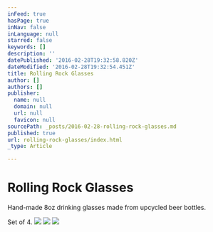 ```yaml
---
inFeed: true
hasPage: true
inNav: false
inLanguage: null
starred: false
keywords: []
description: ''
datePublished: '2016-02-28T19:32:58.820Z'
dateModified: '2016-02-28T19:32:54.451Z'
title: Rolling Rock Glasses
author: []
authors: []
publisher:
  name: null
  domain: null
  url: null
  favicon: null
sourcePath: _posts/2016-02-28-rolling-rock-glasses.md
published: true
url: rolling-rock-glasses/index.html
_type: Article

---
```

# Rolling Rock Glasses

Hand-made 8oz drinking glasses made from upcycled beer bottles. 

Set of 4\.
![](https://the-grid-user-content.s3-us-west-2.amazonaws.com/98a00b82-5372-4a33-92e0-c32e5861ad70.jpg)
![](https://the-grid-user-content.s3-us-west-2.amazonaws.com/72de79bd-25c9-4774-b9e8-1c7224553707.jpg)
![](https://the-grid-user-content.s3-us-west-2.amazonaws.com/93a45611-a480-4e37-ab13-2a258dd90ec3.jpg)